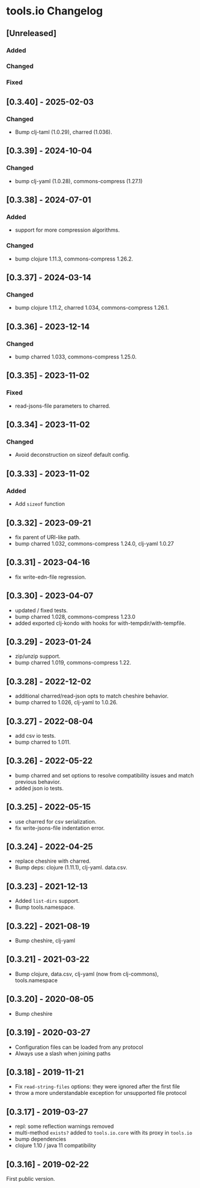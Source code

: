 # tools.io Changelog

## [Unreleased]

### Added

### Changed

### Fixed


## [0.3.40] - 2025-02-03
### Changed
* Bump clj-taml (1.0.29), charred (1.036).

## [0.3.39] - 2024-10-04
### Changed
* bump clj-yaml (1.0.28), commons-compress (1.27.1)

## [0.3.38] - 2024-07-01
### Added
* support for more compression algorithms.

### Changed
* bump clojure 1.11.3, commons-compress 1.26.2.

## [0.3.37] - 2024-03-14
### Changed
* bump clojure 1.11.2, charred 1.034, commons-compress 1.26.1.

## [0.3.36] - 2023-12-14
### Changed
* bump charred 1.033, commons-compress 1.25.0.

## [0.3.35] - 2023-11-02
### Fixed
* read-jsons-file parameters to charred.

## [0.3.34] - 2023-11-02
### Changed
* Avoid deconstruction on sizeof default config.

## [0.3.33] - 2023-11-02
### Added
* Add `sizeof` function

## [0.3.32] - 2023-09-21
* fix parent of URI-like path.
* bump charred 1.032, commons-compress 1.24.0, clj-yaml 1.0.27

## [0.3.31] - 2023-04-16
* fix write-edn-file regression.

## [0.3.30] - 2023-04-07
* updated / fixed tests.
* bump charred 1.028, commons-compress 1.23.0
* added exported clj-kondo with hooks for with-tempdir/with-tempfile.

## [0.3.29] - 2023-01-24
* zip/unzip support.
* bump charred 1.019, commons-compress 1.22.

## [0.3.28] - 2022-12-02
* additional charred/read-json opts to match cheshire behavior.
* bump charred to 1.026, clj-yaml to 1.0.26.

## [0.3.27] - 2022-08-04
* add csv io tests.
* bump charred to 1.011.

## [0.3.26] - 2022-05-22
* bump charred and set options to resolve compatibility issues and
  match previous behavior.
* added json io tests.

## [0.3.25] - 2022-05-15
* use charred for csv serialization.
* fix write-jsons-file indentation error.

## [0.3.24] - 2022-04-25
* replace cheshire with charred.
* Bump deps: clojure (1.11.1), clj-yaml. data.csv.

## [0.3.23] - 2021-12-13
* Added `list-dirs` support.
* Bump tools.namespace.

## [0.3.22] - 2021-08-19
* Bump cheshire, clj-yaml

## [0.3.21] - 2021-03-22
* Bump clojure, data.csv, clj-yaml (now from clj-commons), tools.namespace

## [0.3.20] - 2020-08-05
* Bump cheshire

## [0.3.19] - 2020-03-27
* Configuration files can be loaded from any protocol
* Always use a slash when joining paths

## [0.3.18] - 2019-11-21
* Fix `read-string-files` options: they were ignored after the first file
* throw a more understandable exception for unsupported file protocol

## [0.3.17] - 2019-03-27
* repl: some reflection warnings removed
* multi-method `exists?` added to `tools.io.core` with its proxy in `tools.io`
* bump dependencies
* clojure 1.10 / java 11 compatibility

## [0.3.16] - 2019-02-22

First public version.
